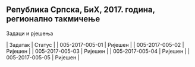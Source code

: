 ## Република Српска, БиХ, 2017. година, регионално такмичење
Задаци и рјешења

| Задатак         | Статус  |
| 005-2017-005-01 | Ријешен |
| 005-2017-005-02 | Ријешен |
| 005-2017-005-03 | Ријешен |
| 005-2017-005-04 | Ријешен |
| 005-2017-005-05 | Ријешен |
